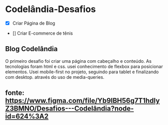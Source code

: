 <h1>Codelândia-Desafios</h1>

- [x] Criar Página de Blog
- [] Criar E-commerce de tênis

<h2>Blog Codelândia</h2>

<p> O primeiro desafio foi criar uma página com cabeçalho e conteúdo. As tecnologias foram html e css. usei conhecimento de flexbox para posicionar elementos. Usei mobile-first no projeto, seguindo para tablet e finalizando com desktop. através do uso de media-queries.</p>

## fonte: https://www.figma.com/file/Yb9IBH56g7T1hdIyZ3BMNO/Desafios---Codelândia?node-id=624%3A2
